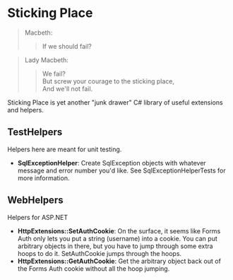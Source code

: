 Sticking Place
==============

>Macbeth:
>> If we should fail?

>Lady Macbeth:
>> We fail?  
>> But screw your courage to the sticking place,  
>> And we'll not fail.  

Sticking Place is yet another "junk drawer" C# library of useful extensions and helpers.

TestHelpers
-----------
Helpers here are meant for unit testing.

*  __SqlExceptionHelper__: Create SqlException objects with whatever message and error number you'd like. See SqlExceptionHelperTests for more information.

WebHelpers
----------
Helpers for ASP.NET

* __HttpExtensions::SetAuthCookie__: On the surface, it seems like Forms Auth only lets you put a string (username) into a cookie. You can put arbitrary objects in there, but you have to jump through some extra hoops to do it. SetAuthCookie jumps through the hoops.
* __HttpExtensions::GetAuthCookie__: Get the arbitrary object back out of the Forms Auth cookie without all the hoop jumping.